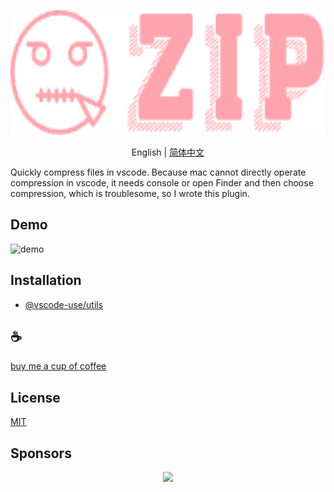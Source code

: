 <p align="center">
<img height="200" src="./icon.png" alt="vscode starter">
</p>
<p align="center"> English | <a href="./README_zh.md">简体中文</a></p>

Quickly compress files in vscode. Because mac cannot directly operate compression in vscode, it needs console or open Finder and then choose compression, which is troublesome, so I wrote this plugin.

## Demo
![demo](./assets/demo.gif)

## Installation

- [@vscode-use/utils](https://github.com/vscode-use/utils)

## :coffee:

[buy me a cup of coffee](https://github.com/Simon-He95/sponsor)

## License

[MIT](./license)

## Sponsors

<p align="center">
  <a href="https://cdn.jsdelivr.net/gh/Simon-He95/sponsor/sponsors.svg">
    <img src="https://cdn.jsdelivr.net/gh/Simon-He95/sponsor/sponsors.png"/>
  </a>
</p>
